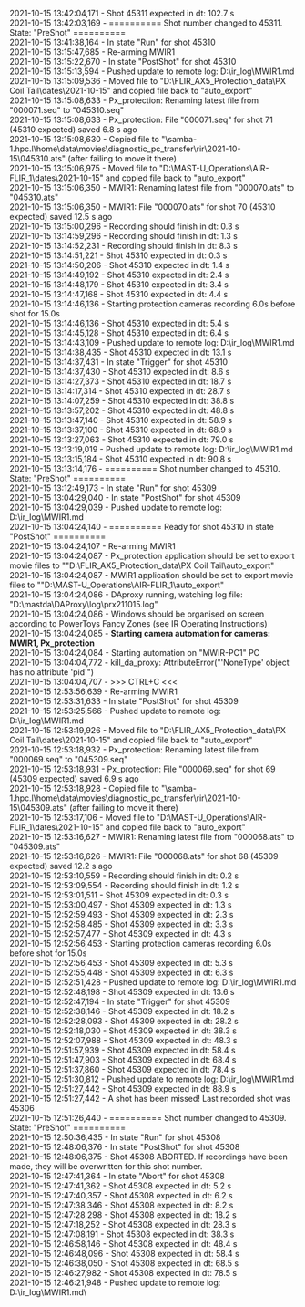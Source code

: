 2021-10-15 13:42:04,171 - Shot 45311 expected in dt: 102.7 s\
2021-10-15 13:42:03,169 - ========== Shot number changed to 45311. State: "PreShot" ==========\
2021-10-15 13:41:38,164 - In state "Run" for shot 45310\
2021-10-15 13:15:47,685 - Re-arming MWIR1\
2021-10-15 13:15:22,670 - In state "PostShot" for shot 45310\
2021-10-15 13:15:13,594 - Pushed update to remote log: D:\ir_log\MWIR1.md\
2021-10-15 13:15:09,536 - Moved file to "D:\FLIR_AX5_Protection_data\PX Coil Tail\dates\2021-10-15" and copied file back to "auto_export"\
2021-10-15 13:15:08,633 - Px_protection: Renaming latest file from "000071.seq" to "045310.seq"\
2021-10-15 13:15:08,633 - Px_protection: File "000071.seq" for shot 71 (45310 expected) saved 6.8 s ago\
2021-10-15 13:15:08,630 - Copied file to "\\samba-1.hpc.l\home\data\movies\diagnostic_pc_transfer\rir\2021-10-15\045310.ats" (after failing to move it there)\
2021-10-15 13:15:06,975 - Moved file to "D:\MAST-U_Operations\AIR-FLIR_1\dates\2021-10-15" and copied file back to "auto_export"\
2021-10-15 13:15:06,350 - MWIR1: Renaming latest file from "000070.ats" to "045310.ats"\
2021-10-15 13:15:06,350 - MWIR1: File "000070.ats" for shot 70 (45310 expected) saved 12.5 s ago\
2021-10-15 13:15:00,296 - Recording should finish in dt: 0.3 s\
2021-10-15 13:14:59,296 - Recording should finish in dt: 1.3 s\
2021-10-15 13:14:52,231 - Recording should finish in dt: 8.3 s\
2021-10-15 13:14:51,221 - Shot 45310 expected in dt: 0.3 s\
2021-10-15 13:14:50,206 - Shot 45310 expected in dt: 1.4 s\
2021-10-15 13:14:49,192 - Shot 45310 expected in dt: 2.4 s\
2021-10-15 13:14:48,179 - Shot 45310 expected in dt: 3.4 s\
2021-10-15 13:14:47,168 - Shot 45310 expected in dt: 4.4 s\
2021-10-15 13:14:46,136 - Starting protection cameras recording 6.0s before shot for 15.0s\
2021-10-15 13:14:46,136 - Shot 45310 expected in dt: 5.4 s\
2021-10-15 13:14:45,128 - Shot 45310 expected in dt: 6.4 s\
2021-10-15 13:14:43,109 - Pushed update to remote log: D:\ir_log\MWIR1.md\
2021-10-15 13:14:38,435 - Shot 45310 expected in dt: 13.1 s\
2021-10-15 13:14:37,431 - In state "Trigger" for shot 45310\
2021-10-15 13:14:37,430 - Shot 45310 expected in dt: 8.6 s\
2021-10-15 13:14:27,373 - Shot 45310 expected in dt: 18.7 s\
2021-10-15 13:14:17,314 - Shot 45310 expected in dt: 28.7 s\
2021-10-15 13:14:07,259 - Shot 45310 expected in dt: 38.8 s\
2021-10-15 13:13:57,202 - Shot 45310 expected in dt: 48.8 s\
2021-10-15 13:13:47,140 - Shot 45310 expected in dt: 58.9 s\
2021-10-15 13:13:37,100 - Shot 45310 expected in dt: 68.9 s\
2021-10-15 13:13:27,063 - Shot 45310 expected in dt: 79.0 s\
2021-10-15 13:13:19,019 - Pushed update to remote log: D:\ir_log\MWIR1.md\
2021-10-15 13:13:15,184 - Shot 45310 expected in dt: 90.8 s\
2021-10-15 13:13:14,176 - ========== Shot number changed to 45310. State: "PreShot" ==========\
2021-10-15 13:12:49,173 - In state "Run" for shot 45309\
2021-10-15 13:04:29,040 - In state "PostShot" for shot 45309\
2021-10-15 13:04:29,039 - Pushed update to remote log: D:\ir_log\MWIR1.md\
2021-10-15 13:04:24,140 - ========== Ready for shot 45310 in state "PostShot" ==========\
2021-10-15 13:04:24,107 - Re-arming MWIR1\
2021-10-15 13:04:24,087 - Px_protection application should be set to export movie files to ""D:\FLIR_AX5_Protection_data\PX Coil Tail\auto_export"\
2021-10-15 13:04:24,087 - MWIR1 application should be set to export movie files to ""D:\MAST-U_Operations\AIR-FLIR_1\auto_export"\
2021-10-15 13:04:24,086 - DAproxy running, watching log file: "D:\mastda\DAProxy\log\prx211015.log"\
2021-10-15 13:04:24,086 - Windows should be organised on screen according to PowerToys Fancy Zones (see IR Operating Instructions)\
2021-10-15 13:04:24,085 - **Starting camera automation for cameras: MWIR1, Px_protection**\
2021-10-15 13:04:24,084 - Starting automation on "MWIR-PC1" PC\
2021-10-15 13:04:04,772 - kill_da_proxy: AttributeError("'NoneType' object has no attribute 'pid'")\
2021-10-15 13:04:04,707 - >>> CTRL+C <<<\
2021-10-15 12:53:56,639 - Re-arming MWIR1\
2021-10-15 12:53:31,633 - In state "PostShot" for shot 45309\
2021-10-15 12:53:25,566 - Pushed update to remote log: D:\ir_log\MWIR1.md\
2021-10-15 12:53:19,926 - Moved file to "D:\FLIR_AX5_Protection_data\PX Coil Tail\dates\2021-10-15" and copied file back to "auto_export"\
2021-10-15 12:53:18,932 - Px_protection: Renaming latest file from "000069.seq" to "045309.seq"\
2021-10-15 12:53:18,931 - Px_protection: File "000069.seq" for shot 69 (45309 expected) saved 6.9 s ago\
2021-10-15 12:53:18,928 - Copied file to "\\samba-1.hpc.l\home\data\movies\diagnostic_pc_transfer\rir\2021-10-15\045309.ats" (after failing to move it there)\
2021-10-15 12:53:17,106 - Moved file to "D:\MAST-U_Operations\AIR-FLIR_1\dates\2021-10-15" and copied file back to "auto_export"\
2021-10-15 12:53:16,627 - MWIR1: Renaming latest file from "000068.ats" to "045309.ats"\
2021-10-15 12:53:16,626 - MWIR1: File "000068.ats" for shot 68 (45309 expected) saved 12.2 s ago\
2021-10-15 12:53:10,559 - Recording should finish in dt: 0.2 s\
2021-10-15 12:53:09,554 - Recording should finish in dt: 1.2 s\
2021-10-15 12:53:01,511 - Shot 45309 expected in dt: 0.3 s\
2021-10-15 12:53:00,497 - Shot 45309 expected in dt: 1.3 s\
2021-10-15 12:52:59,493 - Shot 45309 expected in dt: 2.3 s\
2021-10-15 12:52:58,485 - Shot 45309 expected in dt: 3.3 s\
2021-10-15 12:52:57,477 - Shot 45309 expected in dt: 4.3 s\
2021-10-15 12:52:56,453 - Starting protection cameras recording 6.0s before shot for 15.0s\
2021-10-15 12:52:56,453 - Shot 45309 expected in dt: 5.3 s\
2021-10-15 12:52:55,448 - Shot 45309 expected in dt: 6.3 s\
2021-10-15 12:52:51,428 - Pushed update to remote log: D:\ir_log\MWIR1.md\
2021-10-15 12:52:48,198 - Shot 45309 expected in dt: 13.6 s\
2021-10-15 12:52:47,194 - In state "Trigger" for shot 45309\
2021-10-15 12:52:38,146 - Shot 45309 expected in dt: 18.2 s\
2021-10-15 12:52:28,093 - Shot 45309 expected in dt: 28.2 s\
2021-10-15 12:52:18,030 - Shot 45309 expected in dt: 38.3 s\
2021-10-15 12:52:07,988 - Shot 45309 expected in dt: 48.3 s\
2021-10-15 12:51:57,939 - Shot 45309 expected in dt: 58.4 s\
2021-10-15 12:51:47,903 - Shot 45309 expected in dt: 68.4 s\
2021-10-15 12:51:37,860 - Shot 45309 expected in dt: 78.4 s\
2021-10-15 12:51:30,812 - Pushed update to remote log: D:\ir_log\MWIR1.md\
2021-10-15 12:51:27,442 - Shot 45309 expected in dt: 88.9 s\
2021-10-15 12:51:27,442 - A shot has been missed! Last recorded shot was 45306\
2021-10-15 12:51:26,440 - ========== Shot number changed to 45309. State: "PreShot" ==========\
2021-10-15 12:50:36,435 - In state "Run" for shot 45308\
2021-10-15 12:48:06,376 - In state "PostShot" for shot 45308\
2021-10-15 12:48:06,375 - Shot 45308 ABORTED. If recordings have been made, they will be overwritten for this shot number.\
2021-10-15 12:47:41,364 - In state "Abort" for shot 45308\
2021-10-15 12:47:41,362 - Shot 45308 expected in dt: 5.2 s\
2021-10-15 12:47:40,357 - Shot 45308 expected in dt: 6.2 s\
2021-10-15 12:47:38,346 - Shot 45308 expected in dt: 8.2 s\
2021-10-15 12:47:28,298 - Shot 45308 expected in dt: 18.2 s\
2021-10-15 12:47:18,252 - Shot 45308 expected in dt: 28.3 s\
2021-10-15 12:47:08,191 - Shot 45308 expected in dt: 38.3 s\
2021-10-15 12:46:58,146 - Shot 45308 expected in dt: 48.4 s\
2021-10-15 12:46:48,096 - Shot 45308 expected in dt: 58.4 s\
2021-10-15 12:46:38,050 - Shot 45308 expected in dt: 68.5 s\
2021-10-15 12:46:27,982 - Shot 45308 expected in dt: 78.5 s\
2021-10-15 12:46:21,948 - Pushed update to remote log: D:\ir_log\MWIR1.md\
